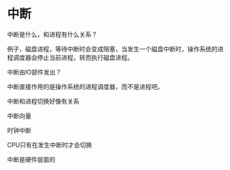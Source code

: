 # 中断

中断是什么，和进程有什么关系？

例子，磁盘进程，等待中断时会变成阻塞，当发生一个磁盘中断时，操作系统的进程调度器会停止当前进程，转而执行磁盘进程。

中断由IO部件发出？

中断直接作用的是操作系统的进程调度器，而不是进程吧。

中断和进程切换好像有关系

中断向量

时钟中断

CPU只有在发生中断时才会切换

中断是硬件层面的

